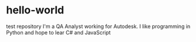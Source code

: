# hello-world
test repository
I'm a QA Analyst working for Autodesk. I like programming in Python and hope to lear C# and JavaScript
